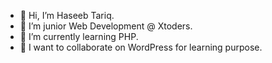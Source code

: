 - 👋 Hi, I’m Haseeb Tariq.
- 👀 I’m junior Web Development @ Xtoders.
- 🌱 I’m currently learning PHP.
- 💞️ I want to collaborate on WordPress for learning purpose.

<!---
Haseeb4772/Haseeb4772 is a ✨ special ✨ repository because its `README.md` (this file) appears on your GitHub profile.
You can click the Preview link to take a look at your changes.
--->
